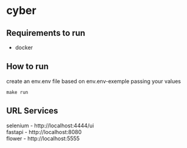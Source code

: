 # cyber

## Requirements to run
- docker

## How to run
create an env.env file based on env.env-exemple passing your values
```
make run
```

## URL Services
selenium - http://localhost:4444/ui   
fastapi - http://localhost:8080  
flower - http://localhost:5555